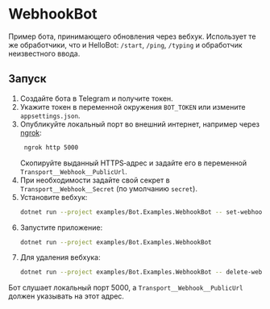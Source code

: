# WebhookBot

Пример бота, принимающего обновления через вебхук.
Использует те же обработчики, что и HelloBot: `/start`, `/ping`, `/typing` и обработчик неизвестного ввода.

## Запуск

1. Создайте бота в Telegram и получите токен.
2. Укажите токен в переменной окружения `BOT_TOKEN` или измените `appsettings.json`.
3. Опубликуйте локальный порт во внешний интернет, например через [ngrok](https://ngrok.com/):
   ```bash
    ngrok http 5000
    ```
   Скопируйте выданный HTTPS‑адрес и задайте его в переменной `Transport__Webhook__PublicUrl`.
4. При необходимости задайте свой секрет в `Transport__Webhook__Secret` (по умолчанию `secret`).
5. Установите вебхук:
   ```bash
   dotnet run --project examples/Bot.Examples.WebhookBot -- set-webhook
   ```
6. Запустите приложение:
   ```bash
   dotnet run --project examples/Bot.Examples.WebhookBot
   ```
7. Для удаления вебхука:
   ```bash
   dotnet run --project examples/Bot.Examples.WebhookBot -- delete-webhook
   ```

Бот слушает локальный порт 5000, а `Transport__Webhook__PublicUrl` должен указывать на этот адрес.
